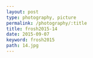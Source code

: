 ```yaml
---
layout: post
type: photography, picture
permalink: /photography/:title
title: frosh2015-14
date: 2015-09-07
keyword: frosh2015
path: 14.jpg
---
```



